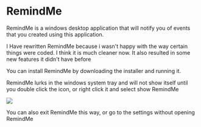 # RemindMe
RemindMe is a windows desktop application that will notify you of events that you created using this application.

I Have rewritten RemindMe because i wasn't happy with the way certain things were coded. 
I think it is much cleaner now. It also resulted in some new features it didn't have before

You can install RemindMe by downloading the installer and running it.

RemindMe lurks in the windows system tray and will not show itself until you double click the icon, or right click it and select show RemindMe


![](http://i.imgur.com/SKoYjEl.png)

You can also exit RemindMe this way, or go to the settings without opening RemindMe
